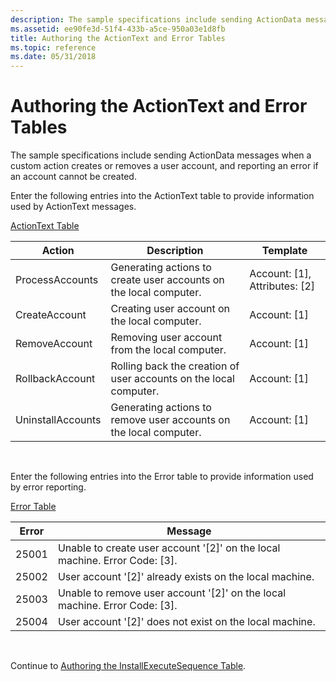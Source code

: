 ```yaml
---
description: The sample specifications include sending ActionData messages when a custom action creates or removes a user account, and reporting an error if an account cannot be created.
ms.assetid: ee90fe3d-51f4-433b-a5ce-950a03e1d8fb
title: Authoring the ActionText and Error Tables
ms.topic: reference
ms.date: 05/31/2018
---
```


# Authoring the ActionText and Error Tables

The sample specifications include sending ActionData messages when a custom action creates or removes a user account, and reporting an error if an account cannot be created.

Enter the following entries into the ActionText table to provide information used by ActionText messages.

[ActionText Table](actiontext-table.md)



| Action            | Description                                                       | Template                          |
|-------------------|-------------------------------------------------------------------|-----------------------------------|
| ProcessAccounts   | Generating actions to create user accounts on the local computer. | Account: \[1\], Attributes: \[2\] |
| CreateAccount     | Creating user account on the local computer.                      | Account: \[1\]                    |
| RemoveAccount     | Removing user account from the local computer.                    | Account: \[1\]                    |
| RollbackAccount   | Rolling back the creation of user accounts on the local computer. | Account: \[1\]                    |
| UninstallAccounts | Generating actions to remove user accounts on the local computer. | Account: \[1\]                    |



 

Enter the following entries into the Error table to provide information used by error reporting.

[Error Table](error-table.md)



| Error | Message                                                                        |
|-------|--------------------------------------------------------------------------------|
| 25001 | Unable to create user account '\[2\]' on the local machine. Error Code: \[3\]. |
| 25002 | User account '\[2\]' already exists on the local machine.                      |
| 25003 | Unable to remove user account '\[2\]' on the local machine. Error Code: \[3\]. |
| 25004 | User account '\[2\]' does not exist on the local machine.                      |



 

Continue to [Authoring the InstallExecuteSequence Table](authoring-the-installexecutesequence-table.md).

 

 



